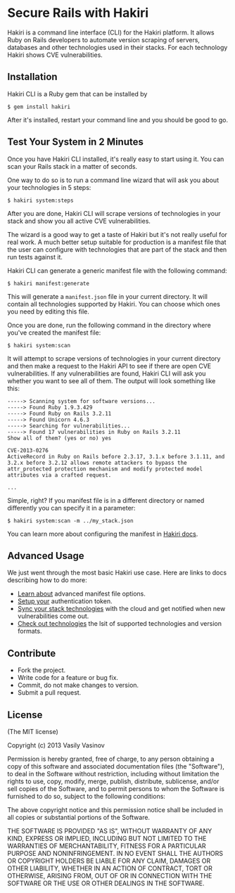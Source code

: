 # Secure Rails with Hakiri

Hakiri is a command line interface (CLI) for the Hakiri platform. It allows Ruby on Rails developers to automate version scraping of servers, databases and other technologies used in their stacks. For each technology Hakiri shows CVE vulnerabilities.

## Installation

Hakiri CLI is a Ruby gem that can be installed by

~~~
$ gem install hakiri
~~~

After it's installed, restart your command line and you should be good to go.

## Test Your System in 2 Minutes

Once you have Hakiri CLI installed, it's really easy to start using it. You can scan your Rails stack in a matter of seconds.

One way to do so is to run a command line wizard that will ask you about your technologies in 5 steps:

~~~
$ hakiri system:steps
~~~

After you are done, Hakiri CLI will scrape versions of technologies in your stack and show you all active CVE vulnerabilities.

The wizard is a good way to get a taste of Hakiri but it's not really useful for real work. A much better setup suitable for production is a manifest file that the user can configure with technologies that are part of the stack and then run tests against it.

Hakiri CLI can generate a generic manifest file with the following command:

~~~
$ hakiri manifest:generate
~~~

This will generate a `manifest.json` file in your current directory. It will contain all technologies supported by Hakiri. You can choose which ones you need by editing this file.

Once you are done, run the following command in the directory where you've created the manifest file:

~~~
$ hakiri system:scan
~~~

It will attempt to scrape versions of technologies in your current directory and then make a request to the Hakiri API to see if there are open CVE vulnerabilities. If any vulnerabilities are found, Hakiri CLI will ask you whether you want to see all of them. The output will look something like this:

~~~
-----> Scanning system for software versions...
-----> Found Ruby 1.9.3.429
-----> Found Ruby on Rails 3.2.11
-----> Found Unicorn 4.6.3
-----> Searching for vulnerabilities...
-----> Found 17 vulnerabilities in Ruby on Rails 3.2.11
Show all of them? (yes or no) yes

CVE-2013-0276
ActiveRecord in Ruby on Rails before 2.3.17, 3.1.x before 3.1.11, and 3.2.x before 3.2.12 allows remote attackers to bypass the attr_protected protection mechanism and modify protected model attributes via a crafted request.

...
~~~

Simple, right? If you manifest file is in a different directory or named differently you can specify it in a parameter:

~~~
$ hakiri system:scan -m ../my_stack.json
~~~

You can learn more about configuring the manifest in [Hakiri docs](https://www.hakiriup.com/docs/manifest-file).

## Advanced Usage

We just went through the most basic Hakiri use case. Here are links to docs describing how to do more:

- [Learn about](https://www.hakiriup.com/docs/manifest-file) advanced manifest file options.
- [Setup your](https://www.hakiriup.com/docs/authentication-token) authentication token.
- [Sync your stack technologies](https://www.hakiriup.com/docs/stack-syncing) with the cloud and get notified when new vulnerabilities come out.
- [Check out technologies](https://www.hakiriup.com/docs/technology-version-format) the lsit of supported technologies and version formats.

## Contribute

- Fork the project.
- Write code for a feature or bug fix.
- Commit, do not make changes to version.
- Submit a pull request.

## License

(The MIT license)

Copyright (c) 2013 Vasily Vasinov

Permission is hereby granted, free of charge, to any person obtaining
a copy of this software and associated documentation files (the
"Software"), to deal in the Software without restriction, including
without limitation the rights to use, copy, modify, merge, publish,
distribute, sublicense, and/or sell copies of the Software, and to
permit persons to whom the Software is furnished to do so, subject to
the following conditions:

The above copyright notice and this permission notice shall be
included in all copies or substantial portions of the Software.

THE SOFTWARE IS PROVIDED "AS IS", WITHOUT WARRANTY OF ANY KIND,
EXPRESS OR IMPLIED, INCLUDING BUT NOT LIMITED TO THE WARRANTIES OF
MERCHANTABILITY, FITNESS FOR A PARTICULAR PURPOSE AND
NONINFRINGEMENT. IN NO EVENT SHALL THE AUTHORS OR COPYRIGHT HOLDERS BE
LIABLE FOR ANY CLAIM, DAMAGES OR OTHER LIABILITY, WHETHER IN AN ACTION
OF CONTRACT, TORT OR OTHERWISE, ARISING FROM, OUT OF OR IN CONNECTION
WITH THE SOFTWARE OR THE USE OR OTHER DEALINGS IN THE SOFTWARE.